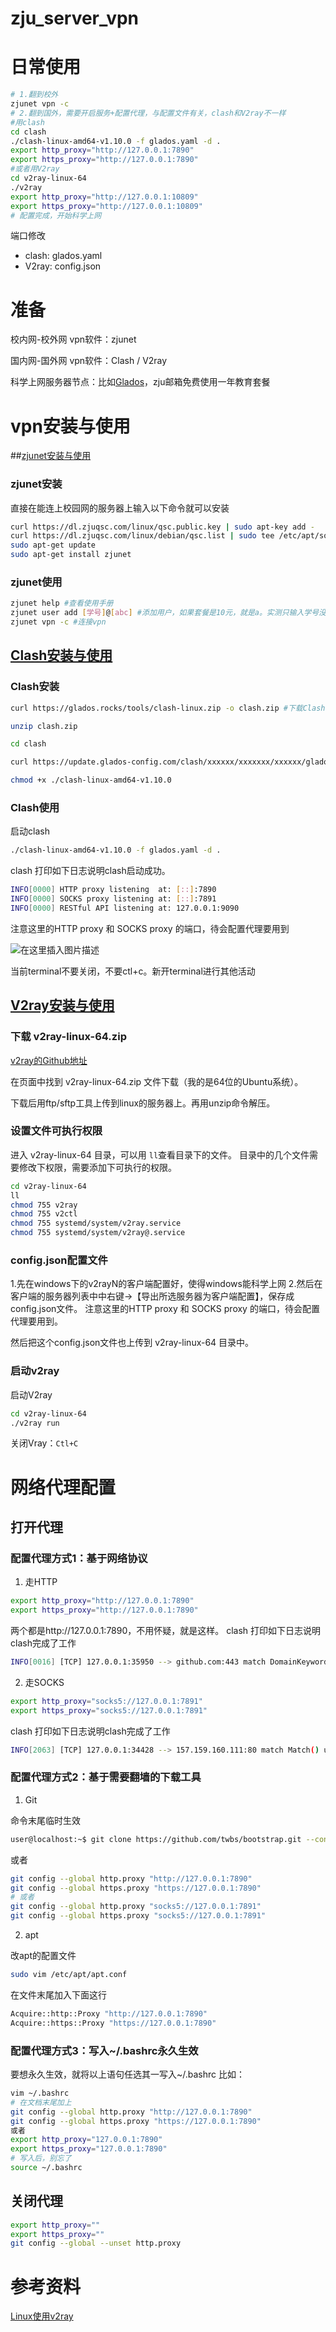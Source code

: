 # zju_server_vpn

# 日常使用
```bash
# 1.翻到校外
zjunet vpn -c
# 2.翻到国外，需要开启服务+配置代理，与配置文件有关，clash和V2ray不一样
#用clash
cd clash
./clash-linux-amd64-v1.10.0 -f glados.yaml -d .
export http_proxy="http://127.0.0.1:7890"
export https_proxy="http://127.0.0.1:7890"
#或者用V2ray
cd v2ray-linux-64
./v2ray
export http_proxy="http://127.0.0.1:10809"
export https_proxy="http://127.0.0.1:10809"
# 配置完成，开始科学上网

```
端口修改
- clash: glados.yaml
- V2ray: config.json

# 准备

校内网-校外网 vpn软件：zjunet

国内网-国外网 vpn软件：Clash / V2ray

科学上网服务器节点：比如[Glados](https://glados.rocks)，zju邮箱免费使用一年教育套餐

# vpn安装与使用

##[zjunet安装与使用](https://github.com/QSCTech/zjunet/blob/master/README.zh.md)

### zjunet安装

直接在能连上校园网的服务器上输入以下命令就可以安装
```bash
curl https://dl.zjuqsc.com/linux/qsc.public.key | sudo apt-key add -
curl https://dl.zjuqsc.com/linux/debian/qsc.list | sudo tee /etc/apt/sources.list.d/qsc.list
sudo apt-get update
sudo apt-get install zjunet
```
 ### zjunet使用

```bash
zjunet help #查看使用手册
zjunet user add [学号]@[abc] #添加用户，如果套餐是10元，就是a。实测只输入学号没用
zjunet vpn -c #连接vpn
```
## [Clash安装与使用](https://glados.rocks/console/terminal)
### Clash安装
```bash
curl https://glados.rocks/tools/clash-linux.zip -o clash.zip #下载Clash

unzip clash.zip

cd clash

curl https://update.glados-config.com/clash/xxxxxx/xxxxxxx/xxxxxx/glados-terminal.yaml > glados.yaml #下载您的终端配置文件

chmod +x ./clash-linux-amd64-v1.10.0
```
### Clash使用
启动clash
```bash
./clash-linux-amd64-v1.10.0 -f glados.yaml -d .
```
clash 打印如下日志说明clash启动成功。

```bash
INFO[0000] HTTP proxy listening  at: [::]:7890
INFO[0000] SOCKS proxy listening at: [::]:7891
INFO[0000] RESTful API listening at: 127.0.0.1:9090
```
注意这里的HTTP proxy 和 SOCKS proxy 的端口，待会配置代理要用到

![在这里插入图片描述](https://img-blog.csdnimg.cn/a00b221455a140f985f38e942dab321c.png)

当前terminal不要关闭，不要ctl+c。新开terminal进行其他活动

## [V2ray安装与使用](https://github.com/v2ray/v2ray-core)
### 下载 v2ray-linux-64.zip
[v2ray的Github地址](https://github.com/v2ray/v2ray-core/releases/)

在页面中找到 v2ray-linux-64.zip 文件下载（我的是64位的Ubuntu系统）。

下载后用ftp/sftp工具上传到linux的服务器上。再用unzip命令解压。

### 设置文件可执行权限

进入 v2ray-linux-64 目录，可以用 `ll`查看目录下的文件。
目录中的几个文件需要修改下权限，需要添加下可执行的权限。

```bash
cd v2ray-linux-64
ll
chmod 755 v2ray
chmod 755 v2ctl
chmod 755 systemd/system/v2ray.service
chmod 755 systemd/system/v2ray@.service
```
### config.json配置文件
1.先在windows下的v2rayN的客户端配置好，使得windows能科学上网
2.然后在客户端的服务器列表中中右键->【导出所选服务器为客户端配置】，保存成config.json文件。
注意这里的HTTP proxy 和 SOCKS proxy 的端口，待会配置代理要用到。

然后把这个config.json文件也上传到 v2ray-linux-64 目录中。

### 启动v2ray
启动V2ray

```bash
cd v2ray-linux-64
./v2ray run
```
关闭Vray：`Ctl+C`

# 网络代理配置
## 打开代理
### 配置代理方式1：基于网络协议
1. 走HTTP

```bash
export http_proxy="http://127.0.0.1:7890"
export https_proxy="http://127.0.0.1:7890"
```
两个都是http://127.0.0.1:7890，不用怀疑，就是这样。
clash 打印如下日志说明clash完成了工作
```bash
INFO[0016] [TCP] 127.0.0.1:35950 --> github.com:443 match DomainKeyword(github) using Proxy[GLaDOS-S1-05]
```

2. 走SOCKS
```bash
export http_proxy="socks5://127.0.0.1:7891"
export https_proxy="socks5://127.0.0.1:7891"
```
clash 打印如下日志说明clash完成了工作

```bash
INFO[2063] [TCP] 127.0.0.1:34428 --> 157.159.160.111:80 match Match() using Proxy[GLaDOS-JP-01]
```

### 配置代理方式2：基于需要翻墙的下载工具

1. Git

命令末尾临时生效
```bash
user@localhost:~$ git clone https://github.com/twbs/bootstrap.git --config "https.proxy=127.0.0.1:7890"  
```
或者

```bash
git config --global http.proxy "http://127.0.0.1:7890" 
git config --global https.proxy "https://127.0.0.1:7890"
# 或者
git config --global http.proxy "socks5://127.0.0.1:7891" 
git config --global https.proxy "socks5://127.0.0.1:7891"
```
2. apt
   
改apt的配置文件

```bash
sudo vim /etc/apt/apt.conf
```

在文件末尾加入下面这行

```bash
Acquire::http::Proxy "http://127.0.0.1:7890"
Acquire::https::Proxy "https://127.0.0.1:7890"
```

### 配置代理方式3：写入~/.bashrc永久生效

要想永久生效，就将以上语句任选其一写入~/.bashrc
比如：

```bash
vim ~/.bashrc
# 在文档末尾加上
git config --global http.proxy "http://127.0.0.1:7890" 
git config --global https.proxy "https://127.0.0.1:7890"
或者
export http_proxy="127.0.0.1:7890"
export https_proxy="127.0.0.1:7890"
# 写入后，别忘了
source ~/.bashrc
```

## 关闭代理

```bash
export http_proxy=""
export https_proxy=""
git config --global --unset http.proxy
```

# 参考资料

[Linux使用v2ray](https://www.hduzn.cn/2022/06/14/Linux%E4%BD%BF%E7%94%A8v2ray/)
